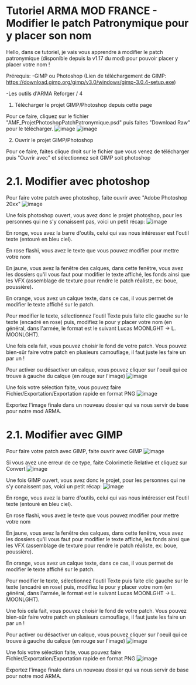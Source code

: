 # Tutoriel ARMA MOD FRANCE - Modifier le patch Patronymique pour y placer son nom

Hello, dans ce tutoriel, je vais vous apprendre à modifier le patch patronymique (disponible depuis la v1.17 du mod) pour pouvoir placer y placer votre nom !

Prérequis: 
-GIMP ou Photoshop (Lien de téléchargement de GIMP: https://download.gimp.org/gimp/v3.0/windows/gimp-3.0.4-setup.exe)

-Les outils d'ARMA Reforger / 4

1. Télécharger le projet GIMP/Photoshop depuis cette page

  Pour ce faire, cliquez sur le fichier "AMF_ProjetPhotoshopPatchPatronymique.psd" puis faites "Download Raw" pour le télécharger.
  ![image](https://github.com/user-attachments/assets/045cbce8-c3f8-4556-a76f-721d6602d1aa)
  ![image](https://github.com/user-attachments/assets/2e98806d-ca0b-4bd7-9ba1-ce59ba1d9c18)

2. Ouvrir le projet GIMP/Photoshop
   
  Pour ce faire, faites clique droit sur le fichier que vous venez de télécharger puis "Ouvrir avec" et sélectionnez soit GIMP soit photoshop

# 2.1. Modifier avec photoshop

  Pour faire votre patch avec photoshop, faite ouvrir avec "Adobe Photoshop 20xx"
  ![image](https://github.com/user-attachments/assets/6d6b34a8-4366-4a13-a9f7-011f84667ab4)

  Une fois photoshop ouvert, vous avez donc le projet photoshop, pour les personnes qui ne s'y conaissent pas, voici un petit récap:
  ![image](https://github.com/user-attachments/assets/b24b7bfa-c477-4619-a718-799397dfb4f2)

  En ronge, vous avez la barre d'outils, celui qui vas nous intéresser est l'outil texte (entouré en bleu ciel). 
  
  En rose flashi, vous avez le texte que vous pouvez modifier pour mettre votre nom
  
  En jaune, vous avez la fenêtre des calques, dans cette fenêtre, vous avez les dossiers qu'il vous faut pour modifier le texte affiché, les fonds ainsi que les VFX (assemblage de texture pour rendre le patch réaliste, ex: boue, poussière).
  
  En orange, vous avez un calque texte, dans ce cas, il vous permet de modifier le texte affiché sur le patch.

  Pour modifier le texte, sélectionnez l'outil Texte puis faite clic gauche sur le texte (encadré en rose) puis, modifiez le pour y placer votre nom (en général, dans l'armée, le format est le suivant Lucas MOONLGHT -> L. MOONLGHT).

  Une fois cela fait, vous pouvez choisir le fond de votre patch. Vous pouvez bien-sûr faire votre patch en plusieurs camouflage, il faut juste les faire un par un ! 

  Pour activer ou désactiver un calque, vous pouvez cliquer sur l'oeuil qui ce trouve à gauche du calque (en rouge sur l'image)
  ![image](https://github.com/user-attachments/assets/d4d41c01-2d66-4fa5-88a4-16bac8781050)

  Une fois votre sélection faite, vous pouvez faire Fichier/Exportation/Exportation rapide en format PNG
  ![image](https://github.com/user-attachments/assets/22b582c4-86d3-48b0-98c5-2824750671c8)

  Exportez l'image finale dans un nouveau dossier qui va nous servir de base pour notre mod ARMA.


# 2.1. Modifier avec GIMP

  Pour faire votre patch avec GIMP, faite ouvrir avec GIMP
  ![image](https://github.com/user-attachments/assets/3c1165f8-cdd8-49f4-98a7-8bbbd90c3359)

  Si vous avez une erreur de ce type, faite Colorimetie Relative et cliquez sur Convert
  ![image](https://github.com/user-attachments/assets/b9c0ce98-d7c4-4e0a-8edc-c4876afa32ca)

  Une fois GIMP ouvert, vous avez donc le projet, pour les personnes qui ne s'y conaissent pas, voici un petit récap:
  ![image](https://github.com/user-attachments/assets/b24b7bfa-c477-4619-a718-799397dfb4f2)

  En ronge, vous avez la barre d'outils, celui qui vas nous intéresser est l'outil texte (entouré en bleu ciel). 
  
  En rose flashi, vous avez le texte que vous pouvez modifier pour mettre votre nom
  
  En jaune, vous avez la fenêtre des calques, dans cette fenêtre, vous avez les dossiers qu'il vous faut pour modifier le texte affiché, les fonds ainsi que les VFX (assemblage de texture pour rendre le patch réaliste, ex: boue, poussière).
  
  En orange, vous avez un calque texte, dans ce cas, il vous permet de modifier le texte affiché sur le patch.

  Pour modifier le texte, sélectionnez l'outil Texte puis faite clic gauche sur le texte (encadré en rose) puis, modifiez le pour y placer votre nom (en général, dans l'armée, le format est le suivant Lucas MOONLGHT -> L. MOONLGHT).

  Une fois cela fait, vous pouvez choisir le fond de votre patch. Vous pouvez bien-sûr faire votre patch en plusieurs camouflage, il faut juste les faire un par un ! 

  Pour activer ou désactiver un calque, vous pouvez cliquer sur l'oeuil qui ce trouve à gauche du calque (en rouge sur l'image)
  ![image](https://github.com/user-attachments/assets/d4d41c01-2d66-4fa5-88a4-16bac8781050)

  Une fois votre sélection faite, vous pouvez faire Fichier/Exportation/Exportation rapide en format PNG
  ![image](https://github.com/user-attachments/assets/22b582c4-86d3-48b0-98c5-2824750671c8)

  Exportez l'image finale dans un nouveau dossier qui va nous servir de base pour notre mod ARMA.
